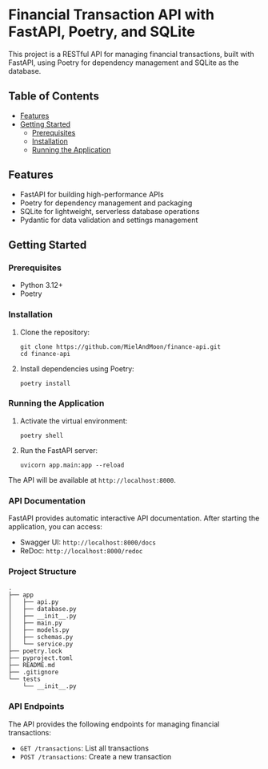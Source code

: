 # Financial Transaction API with FastAPI, Poetry, and SQLite

This project is a RESTful API for managing financial transactions, built with FastAPI, using Poetry for dependency management and SQLite as the database.

## Table of Contents

- [Features](#features)
- [Getting Started](#getting-started)
  - [Prerequisites](#prerequisites)
  - [Installation](#installation)
  - [Running the Application](#running-the-application)

## Features

- FastAPI for building high-performance APIs
- Poetry for dependency management and packaging
- SQLite for lightweight, serverless database operations
- Pydantic for data validation and settings management

## Getting Started

### Prerequisites

- Python 3.12+
- Poetry

### Installation

1. Clone the repository:

   ```
   git clone https://github.com/MielAndMoon/finance-api.git
   cd finance-api
   ```

2. Install dependencies using Poetry:

   ```
   poetry install
   ```

### Running the Application

1. Activate the virtual environment:
   ```
   poetry shell
   ```

2. Run the FastAPI server:
   ```
   uvicorn app.main:app --reload
   ```

The API will be available at `http://localhost:8000`.

### API Documentation

FastAPI provides automatic interactive API documentation. After starting the application, you can access:

- Swagger UI: `http://localhost:8000/docs`
- ReDoc: `http://localhost:8000/redoc`

### Project Structure

```
.
├── app
│   ├── api.py
│   ├── database.py
│   ├── __init__.py
│   ├── main.py
│   ├── models.py
│   ├── schemas.py
│   └── service.py
├── poetry.lock
├── pyproject.toml
├── README.md
├── .gitignore
└── tests
    └── __init__.py
```

### API Endpoints

The API provides the following endpoints for managing financial transactions:

- `GET /transactions`: List all transactions
- `POST /transactions`: Create a new transaction
